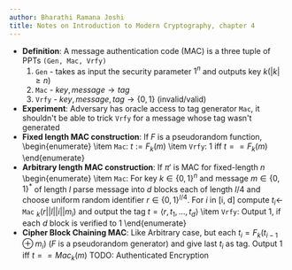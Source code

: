 ```yaml
---
author: Bharathi Ramana Joshi
title: Notes on Introduction to Modern Cryptography, chapter 4
---
```

- **Definition**: A message authentication code (MAC) is a three tuple of PPTs
    `(Gen, Mac, Vrfy)`
    1. `Gen` - takes as input the security parameter $1^n$ and outputs key $k
       (|k|\geq n)$
    2. `Mac` - $key, message\rightarrow tag$
    3. `Vrfy` - $key, message, tag\rightarrow \{0, 1\}$ (invalid/valid)
- **Experiment**: Adversary has oracle access to tag generator `Mac`, it
    shouldn't be able to trick `Vrfy` for a message whose tag wasn't generated
- **Fixed length MAC construction**: If $F$ is a pseudorandom function,
  \begin{enumerate}
  \item `Mac`: $t := F_k(m)$
  \item `Vrfy`: 1 iff $t == F_k(m)$
  \end{enumerate}
- **Arbitrary length MAC construction**: If $\pi'$ is MAC for fixed-length $n$
  \begin{enumerate}
  \item `Mac`: For key $k\in\{0,1\}^n$ and message $m\in\{0,1\}^*$ of length
  $l$ parse message into $d$ blocks each of length $l/4$ and choose uniform
  random identifier $r\in\{0,1\}^{l/4}$. For $i$ in [i, d] compute
  $t_i\leftarrow$ `Mac` $_k(r||l||i||m_i)$ and output the tag $t = \langle
  r,t_1,\dots,t_d\rangle$
  \item `Vrfy`: Output 1, if each $d$ block is verified to 1
  \end{enumerate}
- **Cipher Block Chaining MAC**: Like Arbitrary case, but each $t_i =
    F_k(t_{i-1}\oplus m_i)$ ($F$ is a pseudorandom generator) and give last
    $t_i$ as tag. Output 1 iff $t == Mac_k(m)$
TODO: Authenticated Encryption
